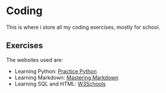 # Coding

 This is where i store all my coding exercises, mostly for school. 

## Exercises

The websites used are:
* Learning Python: [Practice Python](https://www.practicepython.org/)
* Learning Markdown: [Mastering Markdown](https://guides.github.com/features/mastering-markdown/)
* Learning SQL and HTML: [W3Schools](https://www.w3schools.com/html/html_formatting.asp)